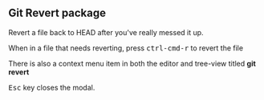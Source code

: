 ## Git Revert package

Revert a file back to HEAD after you've really messed it up.


When in a file that needs reverting, press <kbd>ctrl-cmd-r</kbd> to revert the file

There is also a context menu item in both the editor and tree-view titled **git revert**

<kbd>Esc</kbd> key closes the modal.
